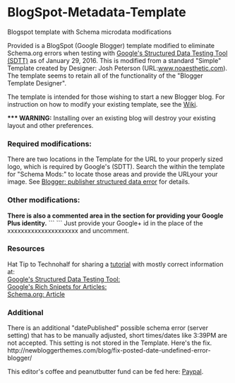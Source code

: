 # BlogSpot-Metadata-Template
Blogspot template with Schema microdata modifications

Provided is a BlogSpot (Google Blogger) template modified to eliminate Schema.org errors when testing with [Google's Structured Data Testing Tool (SDTT)](https://developers.google.com/structured-data/testing-tool/)  as of January 29, 2016.  This is modified from a standard "Simple" Template created by Designer: Josh Peterson (URL:www.noaesthetic.com). The template seems to retain all of the functionality of the "Blogger Template Designer".

The template is intended for those wishing to start a new Blogger blog.
For instruction on how to modify your existing template, see the [Wiki](https://github.com/WeaverStever/BlogSpot-Metadata-Template/wik).

<b>*** WARNING:</b> Installing over an existing blog will destroy your existing layout and other preferences. 

<h3>Required modifications:</h3>

There are two locations in the Template for the URL to your properly sized logo, which is required by Google's (SDTT). 
Search the within the template for "Schema Mods:" to locate those areas and provide the URLyour your image. See [Blogger: publisher structured data error](https://github.com/WeaverStever/BlogSpot-Metadata-Template/wiki/Blogger:-publisher-structured-data-error) for details.

<h3>Other modifications:</h3>
<b>There is also a commented area in the <Head> section for providing your Google Plus identity.</b>
```
<!--  Schema Mods: Code to provide Google+ account programatically (for removal of "About Me" gadget)
   <link rel='Author' href='http://plus.google.com/xxxxxxxxxxxxxxxxxxxxx'/>
   <link rel='Publisher' href='http://plus.google.com/xxxxxxxxxxxxxxxxxxxxx'/>
-->
```
Just provide your Google+ id in the place of the xxxxxxxxxxxxxxxxxxxxx and uncomment.

<h3>Resources</h3>

Hat Tip to Technohalf for sharing a [tutorial](http://www.technohalf.com/2015/12/how-to-fix-all-structured-data-errors.html) with mostly correct information at:<br/> 
[Google's Structured Data Testing Tool:](https://developers.google.com/structured-data/testing-tool/)<br/>
[Google's Rich Snipets for Articles:](https://developers.google.com/structured-data/rich-snippets/articles)<br/>
[Schema.org: Article](https://schema.org/Article)<br/>

<h3>Additional</h3>
There is an additional "datePublished" possible schema error (server setting) that has to be manually adjusted, short times/dates like 3:39PM are not accepted. This setting is not stored in the Template.
Here's the fix. http://newbloggerthemes.com/blog/fix-posted-date-undefined-error-blogger/

This editor's coffee and peanutbutter fund can be fed here:  [Paypal](https://www.paypal.com/cgi-bin/webscr?cmd=_s-xclick&hosted_button_id=RJNBR2FZW9DAJ).
